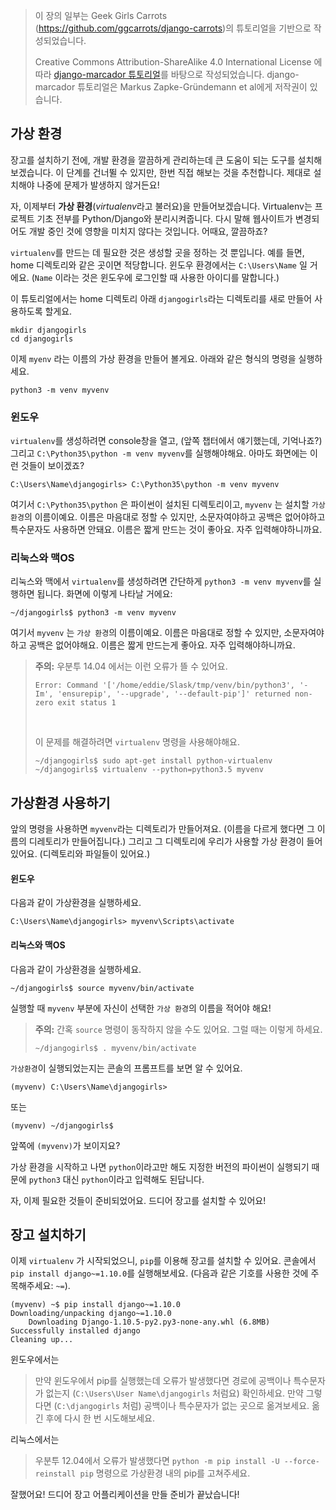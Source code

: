 > 이 장의 일부는 Geek Girls Carrots (https://github.com/ggcarrots/django-carrots)의 튜토리얼을 기반으로 작성되었습니다.
>
> Creative Commons Attribution-ShareAlike 4.0 International License 에 따라 [django-marcador 튜토리얼](http://django-marcador.keimlink.de/)를 바탕으로 작성되었습니다. django-marcador 튜토리얼은 Markus Zapke-Gründemann et al에게 저작권이 있습니다.

## 가상 환경

장고를 설치하기 전에, 개발 환경을 깔끔하게 관리하는데 큰 도움이 되는 도구를 설치해보겠습니다. 이 단계를 건너뛸 수 있지만, 한번 직접 해보는 것을 추천합니다. 제대로 설치해야 나중에 문제가 발생하지 않거든요!

자, 이제부터 **가상 환경**(*virtualenv*라고 불러요)을 만들어보겠습니다. Virtualenv는 프로젝트 기초 전부를 Python/Django와 분리시켜줍니다. 다시 말해 웹사이트가 변경되어도 개발 중인 것에 영향을 미치지 않다는 것입니다. 어때요, 깔끔하죠?

`virtualenv`를 만드는 데 필요한 것은 생성할 곳을 정하는 것 뿐입니다. 예를 들면, home 디렉토리와 같은 곳이면 적당합니다. 윈도우 환경에서는 `C:\Users\Name` 일 거에요. (`Name` 이라는 것은 윈도우에 로그인할 때 사용한 아이디를 말합니다.)

이 튜토리얼에서는 home 디렉토리 아래 `djangogirls`라는 디렉토리를 새로 만들어 사용하도록 할게요.

    mkdir djangogirls
    cd djangogirls


이제 `myenv` 라는 이름의 가상 환경을 만들어 볼게요. 아래와 같은 형식의 명령을 실행하세요.

    python3 -m venv myvenv


### 윈도우

`virtualenv`를 생성하려면 console창을 열고, (앞쪽 챕터에서 얘기했는데, 기억나죠?) 그리고 `C:\Python35\python -m venv myvenv`를 실행해야해요. 아마도 화면에는 이런 것들이 보이겠죠?

    C:\Users\Name\djangogirls> C:\Python35\python -m venv myvenv



여기서 `C:\Python35\python` 은 파이썬이 설치된 디렉토리이고, `myvenv` 는 설치할 `가상 환경`의 이름이예요. 이름은 마음대로 정할 수 있지만, 소문자여야하고 공백은 없어야하고 특수문자도 사용하면 안돼요. 이름은 짧게 만드는 것이 좋아요. 자주 입력해야하니까요.

### 리눅스와 맥OS

리눅스와 맥에서 `virtualenv`를 생성하려면 간단하게 `python3 -m venv myvenv`를 실행하면 됩니다. 화면에 이렇게 나타날 거에요:

    ~/djangogirls$ python3 -m venv myvenv


여기서 `myvenv` 는 `가상 환경`의 이름이예요. 이름은 마음대로 정할 수 있지만, 소문자여야하고 공백은 없어야해요. 이름은 짧게 만드는게 좋아요. 자주 입력해야하니까요.

> **주의:** 우분투 14.04 에서는 이런 오류가 뜰 수 있어요.
>
>     Error: Command '['/home/eddie/Slask/tmp/venv/bin/python3', '-Im', 'ensurepip', '--upgrade', '--default-pip']' returned non-zero exit status 1
> ​    
>
> 이 문제를 해결하려면 `virtualenv` 명령을 사용해야해요.
>
>     ~/djangogirls$ sudo apt-get install python-virtualenv
>     ~/djangogirls$ virtualenv --python=python3.5 myvenv
>

## 가상환경 사용하기

앞의 명령을 사용하면 `myvenv`라는 디렉토리가 만들어져요. (이름을 다르게 했다면 그 이름의 디레토리가 만들어집니다.) 그리고 그 디렉토리에 우리가 사용할 가상 환경이 들어있어요. (디렉토리와 파일들이 있어요.)

#### 윈도우

다음과 같이 가상환경을 실행하세요.

    C:\Users\Name\djangogirls> myvenv\Scripts\activate


#### 리눅스와 맥OS

다음과 같이 가상환경을 실행하세요.

    ~/djangogirls$ source myvenv/bin/activate


실행할 때 `myvenv` 부분에 자신이 선택한 `가상 환경`의 이름을 적어야 해요!

> **주의:** 간혹 `source` 명령이 동작하지 않을 수도 있어요. 그럴 때는 이렇게 하세요.
>
>     ~/djangogirls$ . myvenv/bin/activate
>     

`가상환경`이 실행되었는지는 콘솔의 프롬프트를 보면 알 수 있어요.

    (myvenv) C:\Users\Name\djangogirls>


또는

    (myvenv) ~/djangogirls$


앞쪽에 `(myvenv)`가 보이지요?

가상 환경을 시작하고 나면 `python`이라고만 해도 지정한 버전의 파이썬이 실행되기 때문에 `python3` 대신 `python`이라고 입력해도 된답니다.

자, 이제 필요한 것들이 준비되었어요. 드디어 장고를 설치할 수 있어요!

## 장고 설치하기

이제 `virtualenv` 가 시작되었으니, `pip`를 이용해 장고를 설치할 수 있어요. 콘솔에서 `pip install django~=1.10.0`를 실행해보세요. (다음과 같은 기호를 사용한 것에 주목해주세요: `~=`).

    (myvenv) ~$ pip install django~=1.10.0
    Downloading/unpacking django~=1.10.0
    	Downloading Django-1.10.5-py2.py3-none-any.whl (6.8MB)
    Successfully installed django
    Cleaning up...


윈도우에서는

> 만약 윈도우에서 pip를 실행했는데 오류가 발생했다면 경로에 공백이나 특수문자가 없는지 (`C:\Users\User Name\djangogirls` 처럼요) 확인하세요. 만약 그렇다면 (`C:\djangogirls` 처럼) 공백이나 특수문자가 없는 곳으로 옮겨보세요. 옮긴 후에 다시 한 번 시도해보세요.

리눅스에서는

> 우분투 12.04에서 오류가 발생했다면 `python -m pip install -U --force-reinstall pip` 명령으로 가상환경 내의 pip를 고쳐주세요.

잘했어요! 드디어 장고 어플리케이션을 만들 준비가 끝났습니다!
